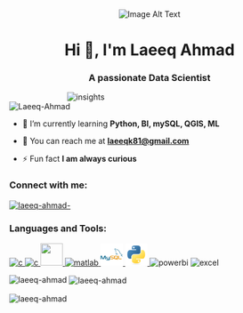 <p align="center">
    <img src="https://github.com/LaeeqAhmadk/laeeqahmadk.md/assets/143387882/d65c845f-d6d1-4eb5-bb8d-e3655ef5ddfc" alt="Image Alt Text" style="width: 600px; margin-top: 20px;">
</p>



<h1 align="center">Hi 👋, I'm Laeeq Ahmad</h1>
<h3 align="center">A passionate Data Scientist</h3>

<img align="right" alt="insights" width="400" src="https://cdn.dribbble.com/users/980520/screenshots/2859415/monitoring.gif"> 

<p align="left"> <img src="https://komarev.com/ghpvc/?username=laeeq-ahmad&label=Profile%20views&color=0e75b6&style=flat" alt="Laeeq-Ahmad" /> </p>

- 🌱 I’m currently learning **Python, BI, mySQL, QGIS, ML**

- 💬 You can reach me at **laeeqk81@gmail.com**

- ⚡ Fun fact **I am always curious**

<h3 align="left">Connect with me:</h3>
<p align="left">
<a href="https://linkedin.com/in/laeeq-ahmad-57a30a39" target="blank"><img align="center" src="https://raw.githubusercontent.com/rahuldkjain/github-profile-readme-generator/master/src/images/icons/Social/linked-in-alt.svg" alt="laeeq-ahmad-" height="30" width="40" /></a>
</p>

<h3 align="left">Languages and Tools:</h3>
<p align="left"> <a href="https://dicecamp.com/lms/certificate-public-link/6uhFfId3JQ5emZl2gA8DYBWkrpiCwsLRq4aPxVXEUO1v0bS7cN" target="_blank" rel="noreferrer" target="_blank" rel="noreferrer"> <img src="https://cdn.iconscout.com/icon/premium/png-512-thumb/data-warehouse-4031506-3330195.png?f=webp&w=256" alt="c" width="40" height="40"/> </a> <a href="https://dicecamp.com/lms/certificate-public-link/zX0m6pCUaT9SgYZlxijHokGItFdAy1e58Vq7vhn3bRJNrBfcE4"> <img src="https://cdn.iconscout.com/icon/premium/png-512-thumb/artificial-intelligence-10811044-8750780.png?f=webp&w=256" alt="c" width="40" height="40"/> </a> <a href="https://help.tableau.com/current/guides/get-started-tutorial/en-us/get-started-tutorial-home.htm"> <img src="https://cdn.iconscout.com/icon/free/png-512/free-tableau-5376637-4489897.png?f=webp&w=256" width="40" height="40"/> </a> <a href="https://www.scribbr.com/category/statistics/#:~:text=Statistical%20analysis%20means%20investigating%20trends,%2C%20businesses%2C%20and%20other%20organizations." target="_blank" rel="noreferrer"> <img src="https://cdn.iconscout.com/icon/premium/png-512-thumb/statistics-3432629-2863259.png?f=webp&w=256" alt="matlab" width="40" height="40"/> </a> <a href="https://www.mysql.com/" target="_blank" rel="noreferrer"> <img src="https://raw.githubusercontent.com/devicons/devicon/master/icons/mysql/mysql-original-wordmark.svg" alt="mysql" width="40" height="40"/> </a> <a href="https://www.python.org" target="_blank" rel="noreferrer"> <img src="https://raw.githubusercontent.com/devicons/devicon/master/icons/python/python-original.svg" alt="python" width="40" height="40"/> </a> <img src="https://1000logos.net/wp-content/uploads/2022/12/Power-BI-Logo-2013.png" alt="powerbi" width="40" height="40"/> </a> 
<img src="https://logodownload.org/wp-content/uploads/2020/04/excel-logo-1.png" alt="excel" width="40" height="40"/> </a> </p>

<p><img align="left" src="https://github-readme-stats.vercel.app/api/top-langs?username=laeeqahmadk&show_icons=true&locale=en&layout=compact" alt="laeeq-ahmad" /></p>

<p>&nbsp;<img align="center" src="https://github-readme-stats.vercel.app/api?username=laeeqahmadk&show_icons=true&locale=en" alt="laeeq-ahmad" /></p>

<p><img align="center" src="https://github-readme-streak-stats.herokuapp.com/?user=laeeqahmadk&" alt="laeeq-ahmad" /></p>
